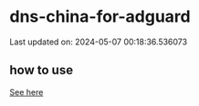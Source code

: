 # dns-china-for-adguard

Last updated on: 2024-05-07 00:18:36.536073

## how to use

[See here](https://github.com/AdguardTeam/AdGuardHome/wiki/Configuration#upstreams-from-file)